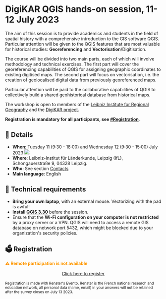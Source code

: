 # DigiKAR QGIS hands-on session, 11-12 July 2023
The aim of this session is to provide academics and students in the field of spatial history with a comprehensive introduction to the GIS software QGIS.
Particular attention will be given to the QGIS features that are most valuable for historical studies: **Georeferencing** and **Vectorisation**/Digitisation.

The course will be divided into two main parts, each of which will involve methodology and technical exercises.
The first part will cover the georeferencing capabilities of QGIS for assigning geographic coordinates to existing digitised maps.
The second part will focus on vectorisation, i.e. the creation of geolocalised digital data from previously georeferenced maps.

Particular attention will be paid to the collaborative capabilities of QGIS to collectively build a shared geohistorical database from historical maps.

The workshop is open to members of the [Leibniz Institute for Regional Geography](https://leibniz-ifl.de) and the [DigiKAR project](https://digikar.eu).

**Registration is mandatory for all participants, see [#Registration](#registration)**.


## 📝 Details
- **When**: Tuesday 11 (9:30 - 18:00) and Wednesday 12 (9:30 - 15:00) July 2023  <a target="_blank" href="https://calendar.google.com/calendar/event?action=TEMPLATE&amp;tmeid=MGdrOXE5Z25oaHFvNmVldHAwczBnaGRhaGMgYmVydHJhbmRkdW1lbmlldUBt&amp;tmsrc=bertranddumenieu%40gmail.com"><img border="0" src="https://www.google.com/calendar/images/ext/gc_button1_fr.gif"></a>
- **Where**: Leibniz-Institut für Länderkunde, Leipzig (IfL), Schongauerstraße 9, 04328 Leipzig. 
- **Who**: See section [Contacts](./contact.md)
- **Main language**: English



## 🧰 Technical requirements
- **Bring your own laptop**, with an external mouse. Vectorizing with the pad is awful!
- **Install [QGIS 3.30](https://www.qgis.org/fr/site/forusers/download.html)** before the session.
- Ensure that the **Wi-Fi configuration on your computer is not restricted** by a proxy server or a VPN. QGIS will need to access a remote GIS database on network port 5432, which might be blocked due to your organization's security policies.


## 🗳️ Registration
**<span style="color:#ff9800">⚠️ Remote participation is not available</span>**

<center style="margin: 1rem">
<a class="button-38" href="https://evento.renater.fr/survey/registration-to-the-digikar-hands-on-session-for-qgis-2drijkgp">Click here to register</a>
 </center>

<small>Registration is made with Renater's Evento. Renater is the French national research and education network, all personal data (name, email) in your answers will not be retained after the survey closes on July 13 2023.</small>
